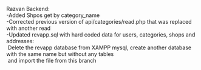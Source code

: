 Razvan Backend:  
-Added Shpos get by category_name  
-Corrected previous version of api/categories/read.php that was replaced with another read  
-Updated revapp.sql with hard coded data for users, categories, shops and addresses:  
&nbsp;Delete the revapp database from XAMPP mysql, create another database with the same name but without any tables  
&nbsp;and import the file from this branch  